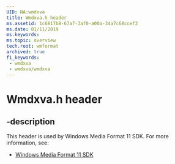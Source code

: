 ```yaml
---
UID: NA:wmdxva
title: Wmdxva.h header
ms.assetid: 1c6817b8-67a7-3af0-a00a-34a7c68ccef2
ms.date: 01/11/2019
ms.keywords: 
ms.topic: overview
tech.root: wmformat
archived: true
f1_keywords:
 - wmdxva
 - wmdxva/wmdxva
---
```


# Wmdxva.h header


## -description

This header is used by Windows Media Format 11 SDK. For more information, see:

- [Windows Media Format 11 SDK](../_wmformat/index.md)

